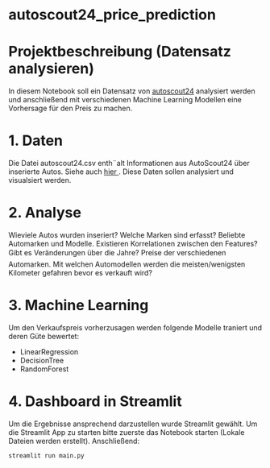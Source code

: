 # autoscout24_price_prediction

# Projektbeschreibung (Datensatz analysieren)

In diesem Notebook soll ein Datensatz von [autoscout24](https://www.kaggle.com/datasets/ander289386/cars-germany) analysiert werden und anschließend mit verschiedenen Machine Learning Modellen eine Vorhersage für den Preis zu machen.

# 1. Daten

Die Datei autoscout24.csv enth¨alt Informationen aus AutoScout24 über inserierte Autos. Siehe auch [hier ](https://www.kaggle.com/datasets/ander289386/cars-germany). Diese Daten sollen analysiert und visualsiert werden.

# 2. Analyse

Wieviele Autos wurden inseriert? 
Welche Marken sind erfasst?
Beliebte Automarken und Modelle.
Existieren Korrelationen zwischen den Features? 
Gibt es Veränderungen über die Jahre?
Preise der verschiedenen Automarken.
Mit welchen Automodellen werden die meisten/wenigsten Kilometer gefahren bevor es verkauft wird?

# 3. Machine Learning

Um den Verkaufspreis vorherzusagen werden folgende Modelle traniert und deren Güte bewertet:
- LinearRegression
- DecisionTree
- RandomForest

# 4. Dashboard in Streamlit

Um die Ergebnisse ansprechend darzustellen wurde Streamlit gewählt.
Um die Streamlit App zu starten bitte zuerste das Notebook starten (Lokale Dateien werden erstellt).
Anschließend:
```
streamlit run main.py
```
